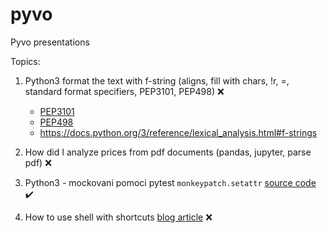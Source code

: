 # pyvo
Pyvo presentations


Topics:

1. Python3 format the text with f-string (aligns, fill with chars, !r, =, standard format specifiers, PEP3101, PEP498) ❌

    * [PEP3101](https://peps.python.org/pep-3101/)
    * [PEP498](https://peps.python.org/pep-0498/)
    * https://docs.python.org/3/reference/lexical_analysis.html#f-strings


2. How did I analyze prices from pdf documents (pandas, jupyter, parse pdf) ❌
3. Python3 - mockovani pomoci pytest `monkeypatch.setattr` [source code](https://github.com/nappex/pyvo/tree/master/02_02_2022) ✔️
4. How to use shell with shortcuts [blog article](https://nappex.github.io/myblog/command-line-moves) ❌
